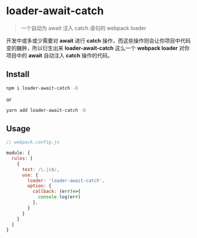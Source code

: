 # loader-await-catch

> 一个自动为 await 注入 catch 语句的 webpack loader

开发中或多或少需要对 **await** 进行 **catch** 操作，而这些操作则会让你项目中代码变的臃肿，所以衍生出来 **loader-await-catch** 这么一个 **webpack loader** 对你项目中的 **await** 自动注入 **catch** 操作的代码。
## Install
```bash
npm i loader-await-catch -D
```
or 
```bash
yarn add loader-await-catch -D
``` 
## Usage
```js
// webpack.config.js

module: {
  rules: [
    {
      test: /\.js$/,
      use: {
        loader: 'loader-await-catch',
        option: {
          callback: (err)=>{
            console.log(err)
          },
        }
      }
    }
  ]
}
```